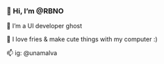 ### 👋 Hi, I’m @RBNO
👀 I’m a UI developer ghost

💞️ I love fries & make cute things with my computer :)

📫 ig: @unamalva


